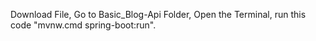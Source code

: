 Download File, 
Go to Basic_Blog-Api Folder,
Open the Terminal,
run this code "mvnw.cmd spring-boot:run".
